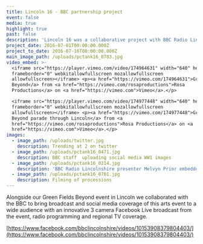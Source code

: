 ```yaml
---
title: Lincoln 16 - BBC partnership project
event: false
media: true
highlight: true
past: false
description: 'Lincoln 16 was a collaborative project with BBC Radio Lincolnshire bringing to life World War One Lincoln through broadcast, social media and events.  The media coverage ran alongside our events and arts project Green Fields Beyond'
project_date: 2016-07-01T00:00:00.000Z
project_to_date: 2016-07-16T00:00:00.000Z
main_image_path: /uploads/pctank16_0783.jpg
video_embed: >-
  <iframe src="https://player.vimeo.com/video/174964631" width="640" height="360"
  frameborder="0" webkitallowfullscreen mozallowfullscreen
  allowfullscreen></iframe> <p><a href="https://vimeo.com/174964631">Green Fields
  Beyond</a> from <a href="https://vimeo.com/rosaproductions">Rosa
  Productions</a> on <a href="https://vimeo.com">Vimeo</a>.</p>

  <iframe src="https://player.vimeo.com/video/174977448" width="640" height="360"
  frameborder="0" webkitallowfullscreen mozallowfullscreen
  allowfullscreen></iframe> <p><a href="https://vimeo.com/174977448">Green Fields
  Beyond parade through Lincoln</a> from <a
  href="https://vimeo.com/rosaproductions">Rosa Productions</a> on <a
  href="https://vimeo.com">Vimeo</a>.</p>
images:
  - image_path: /uploads/twitter.jpg
    description: Trending at 2 on twitter
  - image_path: /uploads/pctank16_0471.jpg
    description: BBC staff  uploading social media WW1 images
  - image_path: /uploads/pctank16_0214.jpg
    description: 'BBC Radio Lincolnshire presenter Melvyn Prior embedded in the cast!  As Mayor of Lincoln'
  - image_path: /uploads/pctank16_0701.jpg
    description: Filming of processions
---
```



Alongside our Green Fields Beyond event in Lincoln we collaborated with the BBC to bring broadcast and social media coverage of this arts event to a wide audience with an innovative 3 camera Facebook Live broadcast from the event, radio programming and regional TV coverage.

[https://www.facebook.com/bbclincolnshire/videos/10153908379804403/](https://www.facebook.com/bbclincolnshire/videos/10153908379804403/)